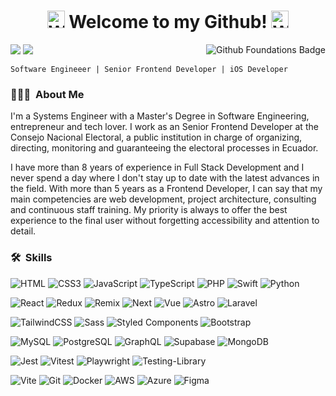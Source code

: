 <p align="center">
  <h1 align="center">
    <img src="https://i.giphy.com/w1OBpBd7kJqHrJnJ13.webp" width="28px" alt="Welcome hand" /> Welcome to my Github! <img src="https://i.giphy.com/w1OBpBd7kJqHrJnJ13.webp" width="28px" alt="Welcome hand" />
  </h1>
</p>

<a href="https://www.credly.com/badges/422dab74-fb3b-4402-9c0e-a0658a2327fd/linked_in_profile" target="_blank">
  <img alt="Github Foundations Badge" src="https://images.credly.com/size/120x120/images/024d0122-724d-4c5a-bd83-cfe3c4b7a073/image.png" align="right"/>
</a>

<a href="https://www.linkedin.com/in/marcosklender/en/"><img src="https://img.shields.io/badge/LinkedIn-0077B5?style=for-the-badge&logo=linkedin&logoColor=white"/></a>
<a href="mailto:marcosklender@gmail.com"><img src="https://img.shields.io/badge/Gmail-D14836?style=for-the-badge&logo=gmail&logoColor=white"/></a>

`` Software Engineeer | Senior Frontend Developer | iOS Developer ``

### 👨🏻‍💻 &nbsp;About Me

I'm a Systems Engineer with a Master's Degree in Software Engineering, entrepreneur and tech lover. I work as an Senior Frontend Developer at the Consejo Nacional Electoral, a public institution in charge of organizing, directing, monitoring and guaranteeing the electoral processes in Ecuador.

I have more than 8 years of experience in Full Stack Development and I never spend a day where I don't stay up to date with the latest advances in the field. With more than 5 years as a Frontend Developer, I can say that my main competencies are web development, project architecture, consulting and continuous staff training. My priority is always to offer the best experience to the final user without forgetting accessibility and attention to detail.

### 🛠 &nbsp;Skills

  ![HTML](https://img.shields.io/badge/HTML-E34F26?style=for-the-badge&logo=html5&logoColor=white)
  ![CSS3](https://img.shields.io/badge/css3-%231572B6.svg?style=for-the-badge&logo=css3&logoColor=white)
  ![JavaScript](https://img.shields.io/badge/javascript-%23323330.svg?style=for-the-badge&logo=javascript&logoColor=%23F7DF1E)
  ![TypeScript](https://img.shields.io/badge/TypeScript-007ACC?style=for-the-badge&logo=typescript&logoColor=white)
  ![PHP](https://img.shields.io/badge/php-%23777BB4.svg?style=for-the-badge&logo=php&logoColor=white)
  ![Swift](https://img.shields.io/badge/Swift-FA7343?style=for-the-badge&logo=swift&logoColor=white)
  ![Python](https://img.shields.io/badge/python-3670A0?style=for-the-badge&logo=python&logoColor=ffdd54)

  ![React](https://img.shields.io/badge/React-20232A?style=for-the-badge&logo=react&logoColor=61DAFB)
  ![Redux](https://img.shields.io/badge/Redux-593D88?style=for-the-badge&logo=redux&logoColor=white)
  ![Remix](https://img.shields.io/badge/remix-%23000.svg?style=for-the-badge&logo=remix&logoColor=white)
  ![Next](https://img.shields.io/badge/Next-black?style=for-the-badge&logo=next.js&logoColor=white)
  ![Vue](https://img.shields.io/badge/vuejs-%2335495e.svg?style=for-the-badge&logo=vuedotjs&logoColor=%234FC08D)
  ![Astro](https://img.shields.io/badge/Astro-0C1222?style=for-the-badge&logo=astro&logoColor=FDFDFE)
  ![Laravel](https://img.shields.io/badge/Laravel-FF2D20?style=for-the-badge&logo=laravel&logoColor=white)

  ![TailwindCSS](https://img.shields.io/badge/tailwindcss-%2338B2AC.svg?style=for-the-badge&logo=tailwind-css&logoColor=white)
  ![Sass](https://img.shields.io/badge/Sass-CC6699?style=for-the-badge&logo=sass&logoColor=white)
  ![Styled Components](https://img.shields.io/badge/styled--components-DB7093?style=for-the-badge&logo=styled-components&logoColor=white)
  ![Bootstrap](https://img.shields.io/badge/bootstrap-%238511FA.svg?style=for-the-badge&logo=bootstrap&logoColor=white)

  ![MySQL](https://img.shields.io/badge/MySQL-005C84?style=for-the-badge&logo=mysql&logoColor=white)
  ![PostgreSQL](https://img.shields.io/badge/PostgreSQL-316192?style=for-the-badge&logo=postgresql&logoColor=white)
  ![GraphQL](https://img.shields.io/badge/-GraphQL-E10098?style=for-the-badge&logo=graphql&logoColor=white)
  ![Supabase](https://img.shields.io/badge/Supabase-3ECF8E?style=for-the-badge&logo=supabase&logoColor=white)
  ![MongoDB](https://img.shields.io/badge/MongoDB-4EA94B?style=for-the-badge&logo=mongodb&logoColor=white)

  ![Jest](https://img.shields.io/badge/Jest-C21325?style=for-the-badge&logo=jest&logoColor=white)
  ![Vitest](https://img.shields.io/badge/Vitest-%236E9F18?style=for-the-badge&logo=Vitest&logoColor=%23fcd703)
  ![Playwright](https://img.shields.io/badge/-🎭_playwright-%232EAD33?style=for-the-badge&logo=playwright&logoColor=white)
  ![Testing-Library](https://img.shields.io/badge/-Testing_Library-%23E33332?style=for-the-badge&logo=testing-library&logoColor=white)

  ![Vite](https://img.shields.io/badge/Vite-B73BFE?style=for-the-badge&logo=vite&logoColor=FFD62E)
  ![Git](https://img.shields.io/badge/git-%23F05033.svg?style=for-the-badge&logo=git&logoColor=white)
  ![Docker](https://img.shields.io/badge/Docker-2CA5E0?style=for-the-badge&logo=docker&logoColor=white)
  ![AWS](https://img.shields.io/badge/Amazon_Web_Services-FF9900?style=for-the-badge&logo=amazonaws&logoColor=white)
  ![Azure](https://img.shields.io/badge/microsoft%20azure-0089D6?style=for-the-badge&logo=microsoft-azure&logoColor=white)
  ![Figma](https://img.shields.io/badge/Figma-F24E1E?style=for-the-badge&logo=figma&logoColor=white)
